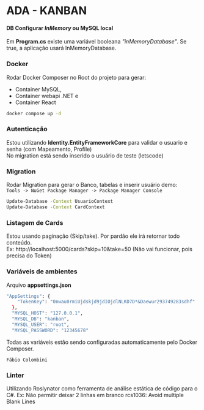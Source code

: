 # ADA - KANBAN
#### DB Configurar _InMemory_ ou MySQL local
Em **Program.cs** existe uma variável booleana _"inMemoryDatabase"_. Se true, a aplicação usará InMemoryDatabase.

### Docker
Rodar Docker Composer no Root do projeto para gerar: 
- Container MySQL, 
- Container webapi .NET e 
- Container React
```sh
docker compose up -d 
```
### Autenticação
Estou utilizando **Identity.EntityFrameworkCore** para validar o usuario e senha (com Mapeamento, Profile)<br>
No migration está sendo inserido o usuário de teste (letscode)

### Migration
Rodar Migration para gerar o Banco, tabelas e inserir usuário demo:<br>
`Tools -> NuGet Package Manager -> Package Manager Console`
```sh
Update-Database -Context UsuarioContext
Update-Database -Context CardContext
```
###  Listagem de Cards
Estou usando paginação (Skip/take). Por pardão ele irá retornar todo conteúdo.<br>
Ex: http://localhost:5000/cards?skip=10&take=50 (Não vai funcionar, pois precisa do Token)

###  Variáveis de ambientes
Arquivo **appsettings.json**
```sh
"AppSettings": {
    "TokenKey": "0nwau0rmiUjdskjd9jdIOjdlNLKD7D*&Daewur293749283sdhf"
  },
  "MYSQL_HOST": "127.0.0.1",
  "MYSQL_DB": "kanban",
  "MYSQL_USER": "root",
  "MYSQL_PASSWORD": "12345678"
```
Todas as variáveis estão sendo configuradas automaticamente pelo Docker Composer.

`Fábio Colombini`

[//]: # (These are reference links) 
[Paginacao]: <http://localhost:5000/cards?skip=10&take=50>

###  Linter
Utilizando Roslynator como ferramenta de análise estática de código para o C#.
Ex: Não permitir deixar 2 linhas em branco
rcs1036: Avoid multiple Blank Lines
